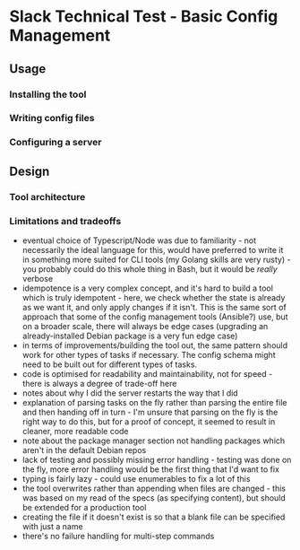 # Slack Technical Test - Basic Config Management

## Usage

### Installing the tool

### Writing config files

### Configuring a server

## Design

### Tool architecture

### Limitations and tradeoffs

* eventual choice of Typescript/Node was due to familiarity - not necessarily the ideal language for this, would have preferred to write it in something more suited for CLI tools (my Golang skills are very rusty) - you probably could do this whole thing in Bash, but it would be *really* verbose
* idempotence is a very complex concept, and it's hard to build a tool which is truly idempotent - here, we check whether the state is already as we want it, and only apply changes if it isn't.  This is the same sort of approach that some of the config management tools (Ansible?) use, but on a broader scale, there will always be edge cases (upgrading an already-installed Debian package is a very fun edge case)
* in terms of improvements/building the tool out, the same pattern should work for other types of tasks if necessary.  The config schema might need to be built out for different types of tasks.
* code is optimised for readability and maintainability, not for speed - there is always a degree of trade-off here
* notes about why I did the server restarts the way that I did
* explanation of parsing tasks on the fly rather than parsing the entire file and then handing off in turn - I'm unsure that parsing on the fly is the right way to do this, but for a proof of concept, it seemed to result in cleaner, more readable code
* note about the package manager section not handling packages which aren't in the default Debian repos
* lack of testing and possibly missing error handling - testing was done on the fly, more error handling would be the first thing that I'd want to fix
* typing is fairly lazy - could use enumerables to fix a lot of this
* the tool overwrites rather than appending when files are changed - this was based on my read of the specs (as specifying content), but should be extended for a production tool
* creating the file if it doesn't exist is so that a blank file can be specified with just a name
* there's no failure handling for multi-step commands
